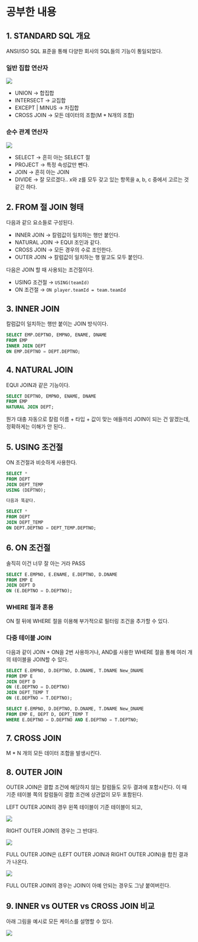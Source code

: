 # 공부한 내용

## 1. **STANDARD SQL 개요**

ANSI/ISO SQL 표준을 통해 다양한 회사의 SQL들의 기능이 통일되었다.

### 일반 집합 연산자

![](https://dataonair.or.kr/publishing/img/knowledge/SQL_200.jpg)

- UNION → 합집합
- INTERSECT → 교집합
- EXCEPT | MINUS → 차집합
- CROSS JOIN -> 모든 데이터의 조합(M * N개의 조합)

### 순수 관계 연산자

![](https://dataonair.or.kr/publishing/img/knowledge/SQL_201.jpg)

- SELECT → 흔히 아는 SELECT 절
- PROJECT → 특정 속성값만 뺀다.
- JOIN → 흔히 아는 JOIN
- DIVIDE → 잘 모르겠다.. x와 z를 모두 갖고 있는 항목을 a, b, c 중에서 고르는 것 같긴 하다.

## 2. **FROM 절 JOIN 형태**

다음과 같으 요소들로 구성된다.

- INNER JOIN → 칼럼값이 일치하는 행만 붙인다.
- NATURAL JOIN → EQUI 조인과 같다.
- CROSS JOIN → 모든 경우의 수로 조인한다.
- OUTER JOIN → 칼럼값이 일치하는 행 말고도 모두 붙인다.

다음은 JOIN 할 때 사용되는 조건절이다.

- USING 조건절 → `USING(teamId)`
- ON 조건절 → `ON player.teamId = team.teamId`

## **3. INNER JOIN**

칼럼값이 일치하는 행만 붙이는 JOIN 방식이다.

```sql
SELECT EMP.DEPTNO, EMPNO, ENAME, DNAME 
FROM EMP 
INNER JOIN DEPT 
ON EMP.DEPTNO = DEPT.DEPTNO;
```

## 4. **NATURAL JOIN**

EQUI JOIN과 같은 기능이다.

```sql
SELECT DEPTNO, EMPNO, ENAME, DNAME 
FROM EMP 
NATURAL JOIN DEPT;
```

뭔가 대충 자동으로 칼럼 이름 + 타입 + 값이 맞는 애들끼리 JOIN이 되는 건 알겠는데, 정확하게는 이해가 안 된다..

## 5. USING 조건절

ON 조건절과 비슷하게 사용한다.

```sql
SELECT * 
FROM DEPT 
JOIN DEPT_TEMP 
USING (DEPTNO);

다음과 똑같다.

SELECT * 
FROM DEPT 
JOIN DEPT_TEMP 
ON DEPT.DEPTNO = DEPT_TEMP.DEPTNO;
```

## 6. **ON 조건절**

솔직히 이건 너무 잘 아는 거라 PASS

```sql
SELECT E.EMPNO, E.ENAME, E.DEPTNO, D.DNAME 
FROM EMP E 
JOIN DEPT D 
ON (E.DEPTNO = D.DEPTNO);
```

### WHERE 절과 혼용

ON 절 뒤에 WHERE 절을 이용해 부가적으로 필터링 조건을 추가할 수 있다.

### 다중 테이블 JOIN

다음과 같이 JOIN + ON을 2번 사용하거나, AND를 사용한 WHERE 절을 통해 여러 개의 테이블을 JOIN할 수 있다.

```sql
SELECT E.EMPNO, D.DEPTNO, D.DNAME, T.DNAME New_DNAME 
FROM EMP E 
JOIN DEPT D 
ON (E.DEPTNO = D.DEPTNO) 
JOIN DEPT_TEMP T 
ON (E.DEPTNO = T.DEPTNO);

SELECT E.EMPNO, D.DEPTNO, D.DNAME, T.DNAME New_DNAME 
FROM EMP E, DEPT D, DEPT_TEMP T 
WHERE E.DEPTNO = D.DEPTNO AND E.DEPTNO = T.DEPTNO;
```

## 7. CROSS JOIN

M * N 개의 모든 데이터 조합을 발생시킨다.

## 8. **OUTER JOIN**

OUTER JOIN은 결합 조건에 해당하지 않는 칼럼들도 모두 결과에 포함시킨다. 이 때 기준 테이블 쪽의 칼럼들이 결합 조건에 상관없이 모두 포함된다.

LEFT OUTER JOIN의 경우 왼쪽 테이블이 기준 테이블이 되고,

![](https://img1.daumcdn.net/thumb/R1280x0/?scode=mtistory2&fname=https://blog.kakaocdn.net/dn/mmdRJ/btreK75rimL/TRJbhBsHXBp1DGzmc5rsYK/img.png)

RIGHT OUTER JOIN의 경우는 그 반대다.

![](https://img1.daumcdn.net/thumb/R1280x0/?scode=mtistory2&fname=https://blog.kakaocdn.net/dn/Gj7Fq/btreI94vINu/khwpWvPrCz61Ad3Jh0WD1k/img.png)

FULL OUTER JOIN은 (LEFT OUTER JOIN과 RIGHT OUTER JOIN)을 합친 결과가 나온다.

![](https://img1.daumcdn.net/thumb/R1280x0/?scode=mtistory2&fname=https://blog.kakaocdn.net/dn/7Vm2E/btreKIEOSny/flZ7zb99hEQPS2TAknmPu1/img.png)

FULL OUTER JOIN의 경우는 JOIN이 아예 안되는 경우도 그냥 붙여버린다.

## **9. INNER vs OUTER vs CROSS JOIN 비교**

아래 그림을 예시로 모든 케이스를 설명할 수 있다.

![](https://dataonair.or.kr/publishing/img/knowledge/SQL_203.jpg)